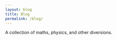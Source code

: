```yaml
---
layout: blog
title: Blog
permalink: /blog/
---
```


A collection of maths, physics, and other diversions. 